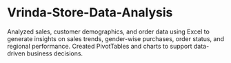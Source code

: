 # Vrinda-Store-Data-Analysis

Analyzed sales, customer demographics, and order data using Excel to generate insights on sales trends, gender-wise purchases, order status, and regional performance. Created PivotTables and charts to support data-driven business decisions.
